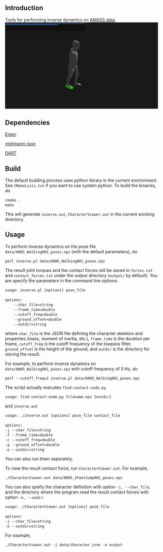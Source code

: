 ## Introduction

Tools for performing inverse dynamics on [AMASS data](https://amass.is.tue.mpg.de).
![demo](/demo.png)

## Dependencies

[Eigen](https://eigen.tuxfamily.org/index.php?title=Main_Page)

[nlohmann::json](https://github.com/nlohmann/json)

[DART](https://dartsim.github.io/)


## Build

The default building process uses python library in the current environment. See `CMakeLists.txt` if you want to use system python. To build the binaries, do
```
cmake .
make
```
This will generate `inverse.out`, `CharacterViewer.out` in the current working directory.


## Usage

To perform inverse dynamics on the pose file `data/0005_Walking001_poses.npz` (with the default parameters), do
```
perl inverse.pl data/0005_Walking001_poses.npz
```
The result joint torques and the contact forces will be saved in `forces.txt` and `contact_forces.txt` under the output directory (`output/` by default).
You are specify the parameters in the command line options:
```
usage: inverse.pl [options] pose_file

options:
    --char_file=string
    --frame_time=double
    --cutoff_freq=double
    --ground_offset=double
    --outdir=string
```
where `char_file` is the JSON file defining the character skeleton and properties (mass, moment of inertia, etc.), `frame_time` is the duration per frame, `cutoff_freq` is the cutoff frequency of the lowpass filter, `ground_offset` is the height of the ground, and `outdir` is the directory for storing the result.

For example, to perform inverse dynamics on `data/0005_Walking001_poses.npz` with cutoff frequency of 5 Hz, do
```
perl --cutoff_freq=2 inverse.pl data/0005_Walking001_poses.npz
```
The script actually executes `find-contact-node.py`
```
usage: find-contact-node.py filename.npz [outdir]
```
and `inverse.out`
```
usage: ./inverse.out [options] pose_file contact_file

options:
-j --char_file=string
-f --frame_time=double
-c --cutoff_freq=double
-g --ground_offset=double
-o --outdir=string
```
You can also run them seperately.

To view the result contact force, run `CharacterViewer.out`. For example,
```
./CharacterViewer.out data/0005_2FeetJump001_poses.npz
```
You can also speify the character definition with option `-j, --char_file`, and the directory where the program read the result contact forces with option `-o, --oudir`:
```
usage: ./CharacterViewer.out [options] pose_file

options:
-j --char_file=string
-o --outdir=string
```
For example,
```
./CharacterViewer.out -j data/character.json -o output
```
